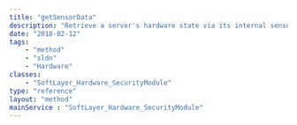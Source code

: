 ```yaml
---
title: "getSensorData"
description: "Retrieve a server's hardware state via its internal sensors. Remote sensor data is transmitted to the SoftLayer API by way of the server's remote management card. Sensor data measures system temperatures, voltages, and other local server settings. Sensor data is cached for 30 seconds. Calls made to getSensorData for the same server within 30 seconds of each other will return the same data. Subsequent calls will return new data once the cache expires. "
date: "2018-02-12"
tags:
    - "method"
    - "sldn"
    - "Hardware"
classes:
    - "SoftLayer_Hardware_SecurityModule"
type: "reference"
layout: "method"
mainService : "SoftLayer_Hardware_SecurityModule"
---
```

